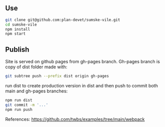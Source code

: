 ## Use

``` sh
git clone git@github.com:plan-devet/sumske-vile.git
cd sumske-vile
npm install
npm start
```

## Publish 

Site is served on github pages from gh-pages branch. Gh-pages branch is copy of dist folder made with:

``` sh
git subtree push --prefix dist origin gh-pages
```

run dist to create production version in dist and then push to commit both main and gh-pages branches:
``` sh
npm run dist
git commit -m '...'
npm run push
```


References:
https://github.com/twbs/examples/tree/main/webpack  

